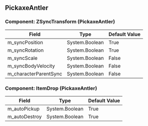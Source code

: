 ## PickaxeAntler

### Component: ZSyncTransform (PickaxeAntler)

|Field|Type|Default Value|
|---|---|---|
|m_syncPosition|System.Boolean|True|
|m_syncRotation|System.Boolean|True|
|m_syncScale|System.Boolean|False|
|m_syncBodyVelocity|System.Boolean|False|
|m_characterParentSync|System.Boolean|False|

### Component: ItemDrop (PickaxeAntler)

|Field|Type|Default Value|
|---|---|---|
|m_autoPickup|System.Boolean|True|
|m_autoDestroy|System.Boolean|True|

